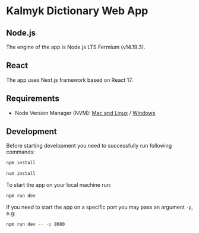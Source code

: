 # Kalmyk Dictionary Web App

## Node.js

The engine of the app is Node.js LTS Fermium (v14.19.3).

## React

The app uses Next.js framework based on React 17.

## Requirements

- Node Version Manager (NVM): [Mac and Linux](https://github.com/nvm-sh/nvm) / [Windows](https://github.com/coreybutler/nvm-windows)
  
## Development

Before starting development you need to successfully run following commands:

```bash
npm install
```

```bash
nvm install
```

To start the app on your local machine run:

```bash
npm run dev
```

If you need to start the app on a specific port you may pass an argument `-p`, e.g:

```bash
npm run dev -- -p 8080
```
